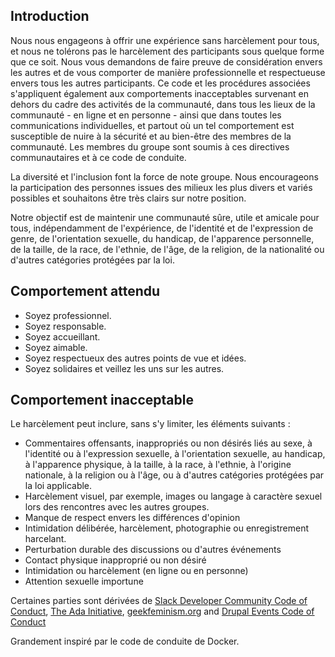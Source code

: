 ## Introduction

Nous nous engageons à offrir une expérience sans harcèlement pour tous, et nous ne tolérons pas le harcèlement des participants sous quelque forme que ce soit. Nous vous demandons de faire preuve de considération envers les autres et de vous comporter de manière professionnelle et respectueuse envers tous les autres participants. Ce code et les procédures associées s'appliquent également aux comportements inacceptables survenant en dehors du cadre des activités de la communauté, dans tous les lieux de la communauté - en ligne et en personne - ainsi que dans toutes les communications individuelles, et partout où un tel comportement est susceptible de nuire à la sécurité et au bien-être des membres de la communauté. Les membres du groupe sont soumis à ces directives communautaires et à ce code de conduite.

La diversité et l'inclusion font la force de note groupe. Nous encourageons la participation des personnes issues des milieux les plus divers et variés possibles et souhaitons être très clairs sur notre position.

Notre objectif est de maintenir une communauté sûre, utile et amicale pour tous, indépendamment de l'expérience, de l'identité et de l'expression de genre, de l'orientation sexuelle, du handicap, de l'apparence personnelle, de la taille, de la race, de l'ethnie, de l'âge, de la religion, de la nationalité ou d'autres catégories protégées par la loi.

## Comportement attendu

- Soyez professionnel.
- Soyez responsable.
- Soyez accueillant.
- Soyez aimable.
- Soyez respectueux des autres points de vue et idées.
- Soyez solidaires et veillez les uns sur les autres.

## Comportement inacceptable

Le harcèlement peut inclure, sans s'y limiter, les éléments suivants :

- Commentaires offensants, inappropriés ou non désirés liés au sexe, à l'identité ou à l'expression sexuelle, à l'orientation sexuelle, au handicap, à l'apparence physique, à la taille, à la race, à l'ethnie, à l'origine nationale, à la religion ou à l'âge, ou à d'autres catégories protégées par la loi applicable.
- Harcèlement visuel, par exemple, images ou langage à caractère sexuel lors des rencontres avec les autres groupes.
- Manque de respect envers les différences d'opinion
- Intimidation délibérée, harcèlement, photographie ou enregistrement harcelant.
- Perturbation durable des discussions ou d'autres événements
- Contact physique inapproprié ou non désiré
- Intimidation ou harcèlement (en ligne ou en personne)
- Attention sexuelle importune

Certaines parties sont dérivées de [Slack Developer Community Code of Conduct](https://api.slack.com/docs/community-code-of-conduct), [The Ada Initiative](https://adainitiative.org/2014/02/18/howto-design-a-code-of-conduct-for-your-community/), [geekfeminism.org](https://geekfeminism.org/about/code-of-conduct/) and [Drupal Events Code of Conduct](https://events.drupal.org/dublin2016/code-conduct)

Grandement inspiré par le code de conduite de Docker.
